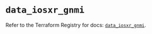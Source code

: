 # `data_iosxr_gnmi`

Refer to the Terraform Registry for docs: [`data_iosxr_gnmi`](https://registry.terraform.io/providers/ciscodevnet/iosxr/0.6.0/docs/data-sources/gnmi).
